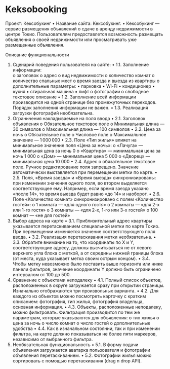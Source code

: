 # Keksobooking
Проект: Кексобукинг 
• Название сайта: Кексобукинг. • Кексобукинг — сервис размещения объявлений о сдаче в аренду недвижимости в центре Токио. Пользователям предоставлется возможность размещать объявления о своей недвижимости или просматривать уже размещенные объявления. 
 
Описание функциональности 
1. Сценарий поведения пользователя на сайте: 
• 1.1. Заполнение информации:  
o заголовок o адрес o вид недвижимости o количество комнат o количество спальных мест o время заезда и выезда из квартиры o дополнительные параметры:  ▪ парковка ▪ Wi-Fi ▪ кондиционер ▪ кухня ▪ стиральная машина ▪ лифт o фотографии o свободное текстовое описание • 1.2. Заполнение всей информации производится на одной странице без промежуточных переходов. Порядок заполнения информации не важен. • 1.3. Реализация загрузки фотографий необязательна. 
2. Ограничения накладываемые на поля ввода 
• 2.1. Заголовок объявления  o Обязательное текстовое поле o Минимальная длина — 30 символов o Максимальная длина — 100 символов • 2.2. Цена за ночь  o Обязательное поле o Числовое поле o Максимальное значение — 1 000 000 • 2.3. Поле «Тип жилья» влияет на минимальное значение поля «Цена за ночь»:  o «Лачуга» — минимальная цена за ночь 0 o «Квартира» — минимальная цена за ночь 1 000 o «Дом» — минимальная цена 5 000 o «Дворец» — минимальная цена 10 000 • 2.4. Адрес  o обязательное текстовое поле. Ручное редактирование поля запрещено. Значение автоматически выставляется при перемещении метки по карте. 
• 2.5. Поля, «Время заезда» и «Время выезда» синхронизированы: при изменении значения одного поля, во втором выделяется соответствующее ему. Например, если время заезда указано «после 14», то время выезда будет равно «до 14» и наоборот. • 2.6. Поле «Количество комнат» синхронизировано с полем «Количество гостей»:  o 1 комната — «для одного гостя» o 2 комнаты — «для 2-х или 1-го гостя» o 3 комнаты — «для 2-х, 1-го или 3-х гостей» o 100 комнат — «не для гостей» 
3. Выбор адреса на карте 
• 3.1. Приблизительный адрес квартиры указывается перетаскиванием специальной метки по карте Токио. При перемещении изменяется значение соответствующего поля ввода. • 3.2. Реализация перетаскивания метки необязательна. • 3.3. Обратите внимание на то, что координаты по X и Y, соответствующие адресу, должны высчитываться не от левого верхнего угла блока с меткой, а от середины нижней границы блока (от места, куда указывает метка своим острым концом). • 3.4. Чтобы метку невозможно было поставить выше горизонта или ниже панели фильтров, значение координаты Y должно быть ограничено интервалом от 100 до 500. 
4. Сравнение с объектами неподалеку 
• 4.1. Полный список объектов, расположенных в округе загружается сразу при открытии страницы. Изначально отображаются три произвольных варианта. • 4.2. Для каждого из объектов можно посмотреть карточку с кратким описанием: фотография, тип жилья, фотография владельца, основная информация. • 4.3. Объекты, расположенные неподалеку, можно фильтровать. Фильтрация производится по тем же параметрам, которые указываются для объявления:  o тип жилья o цена за ночь o число комнат o число гостей 
o дополнительные удобства • 4.4. Как в изначальном состоянии, так и при изменении фильтра, на карте должно показываться не более пяти маркеров, независимо от выбранного фильтра. 
5. Необязательная функциональность 
• 5.1. В форму подачи объявления загружается аватарка пользователя и фотографии объявления перетаскиванием. • 5.2. Фотографии жилья можно сортировать с помощью перетаскивания (drag n drop API). 
 
